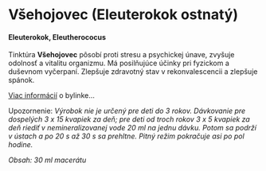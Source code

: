 Všehojovec (Eleuterokok ostnatý)
================================

#### Eleuterokok, Eleutherococus

Tinktúra **Všehojovec** pôsobí proti stresu a psychickej únave, zvyšuje odolnosť
a vitalitu organizmu. Má posilňujúce účinky pri fyzickom a duševnom vyčerpaní.
Zlepšuje zdravotný stav v rekonvalescencii a zlepšuje spánok.

[Viac informácií](/sip/bylinky/vsehojovec-stetinaty) o bylinke…

Upozornenie: *Výrobok nie je určený pre deti do 3 rokov. Dávkovanie pre
dospelých 3 x 15 kvapiek za deň; pre deti od troch rokov 3 x 5 kvapiek za deň
riediť v nemineralizovanej vode 20 ml na jednu dávku. Potom sa podrží v ústach a
po 20 s až 30 s sa prehltne. Pitný režim pokračuje asi po pol hodine.*

*Obsah: 30 ml macerátu*

